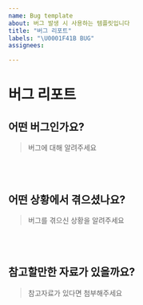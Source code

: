 ```yaml
---
name: Bug template
about: 버그 발생 시 사용하는 템플릿입니다
title: "버그 리포트"
labels: "\U0001F41B BUG"
assignees:

---
```


# 버그 리포트

## 어떤 버그인가요?

> 버그에 대해 알려주세요



<br><br>

## 어떤 상황에서 겪으셨나요?

> 버그를 겪으신 상황을 알려주세요



<br><br>

## 참고할만한 자료가 있을까요?

> 참고자료가 있다면 첨부해주세요



<br><br>
